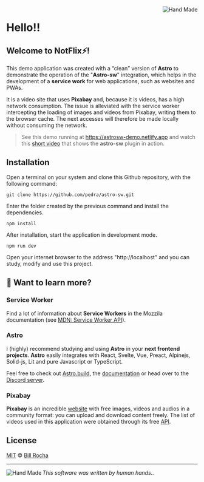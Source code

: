 <img align="right" src="https://billrocha.netlify.app/Handmade.png" alt="Hand Made">

# Hello!!

## Welcome to **NotFlix⚡**!

This demo application was created with a “clean” version of **Astro** to demonstrate the operation of the "**Astro-sw**" integration, which helps in the development of a **service work** for web applications, such as websites and PWAs.

It is a video site that uses **Pixabay** and, because it is videos, has a high network consumption. The issue is alleviated with the service worker intercepting the loading of images and videos from Pixabay, writing them to the browser cache. The next accesses will therefore be made locally without consuming the network.

> See this demo running at https://astrosw-demo.netlify.app and watch this [short video](https://youtu.be/oOn-HDZxdY4) that shows the **astro-sw** plugin in action.

## Installation

Open a terminal on your system and clone this Github repository, with the following command:

```
git clone https://github.com/pedra/astro-sw.git
```
Enter the folder created by the previous command and install the dependencies.

```
npm install
```
After installation, start the application in development mode.

```
npm run dev
```
Open your internet browser to the address "http://localhost" and you can study, modify and use this project.

## 👀 Want to learn more?

### Service Worker

Find a lot of information about **Service Workers** in the Mozzila documentation (see [MDN: Service Worker API](https://developer.mozilla.org/en-US/docs/Web/API/Service_Worker_API)).

### Astro
I (highly) recommend studying and using **Astro** in your **next frontend projects**. **Astro** easily integrates with React, Svelte, Vue, Preact, Alpinejs, Solid-js, Lit and pure Javascript or TypeScript.

Feel free to check out [Astro.build](https://astro.build), the [documentation](https://docs.astro.build) or head over to the [Discord server](https://astro.build/chat).

### Pixabay
**Pixabay** is an incredible [website](https://pixabay.com) with free images, videos and audios in a community format: you can upload and download content freely. The list of videos used in this application were obtained through its free [API](https://pixabay.com/pt/service/about/api).

## License

[MIT](https://mit-license.org) © [Bill Rocha](https://billrocha.netlify.com)

---
_This software was written by human hands.._ <img align="left" src="https://billrocha.netlify.app/handmade_32.png" alt="Hand Made">